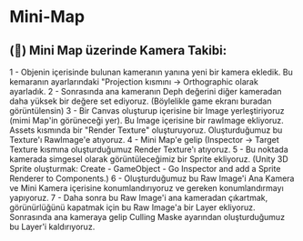 # Mini-Map

## (&#x1F535;) Mini Map üzerinde Kamera Takibi:

1 - Objenin içerisinde bulunan kameranın yanına yeni bir kamera ekledik. Bu kemaranın ayarlarındaki "Projection kısmını -> Orthographic olarak ayarladık.
2 - Sonrasında ana kameranın Deph değerini diğer kameradan daha yüksek bir değere set ediyoruz. (Böylelikle game ekranı buradan görüntülensin)
3 - Bir Canvas oluşturup içerisine bir Image yerleştiriyoruz (mimi Map'in görüneceği yer).
      Bu Image içerisine bir rawImage ekliyoruz.
        Assets kısmında bir "Render Texture" oluşturuyoruz. Oluşturduğumuz bu Texture'ı RawImage'e atıyoruz.
4 - Mini Map'e gelip (Inspector -> Target Texture kısmına oluşturduğumuz Render Texture'ı atıyoruz.
5 - Bu noktada kamerada simgesel olarak görüntüleceğimiz bir Sprite ekliyoruz. (Unity 3D Sprite oluşturmak: Create - GameObject - Go Inspector and add a Sprite Renderer to Components.)
6 - Oluşturduğumuz bu Raw Image'i Ana Kamera ve Mini Kamera içerisine konumlandırıyoruz ve gereken konumlandırmayı yapıyoruz.
7 - Daha sonra bu Raw Image'i ana kameradan çıkartmak, görünürlüğünü kapatmak için bu Raw Image'a bir Layer ekliyoruz. 
Sonrasında ana kameraya gelip Culling Maske ayarından oluşturduğumuz bu Layer'i kaldırıyoruz.

